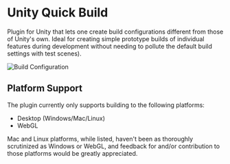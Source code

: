 # Unity Quick Build
Plugin for Unity that lets one create build configurations different from those of Unity's own. Ideal for creating simple prototype builds of individual features during development without needing to pollute the default build settings with test scenes).

![Build Configuration](https://i.imgur.com/NOD9CXk.png)

## Platform Support

The plugin currently only supports building to the following platforms:
* Desktop (Windows/Mac/Linux)
* WebGL

Mac and Linux platforms, while listed, haven't been as thoroughly scrutinized as Windows or WebGL, and feedback for and/or contribution to those platforms would be greatly appreciated.

